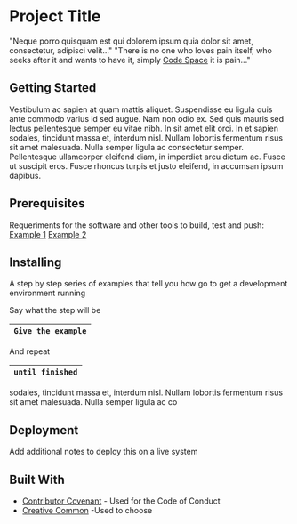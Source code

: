 # Project Title 
"Neque porro quisquam est qui dolorem ipsum quia dolor sit amet, consectetur, adipisci velit..."
"There is no one who loves pain itself, who seeks after it and wants to have it, simply [Code Space](https://www.codespaceacademy.com) it is pain..."
## Getting Started
Vestibulum ac sapien at quam mattis aliquet. Suspendisse eu ligula quis ante commodo varius id sed augue. Nam non odio ex. Sed quis mauris sed lectus pellentesque semper eu vitae nibh. In sit amet elit orci. In et sapien sodales, tincidunt massa et, interdum nisl. Nullam lobortis fermentum risus sit amet malesuada. Nulla semper ligula ac consectetur semper. Pellentesque ullamcorper eleifend diam, in imperdiet arcu dictum ac. Fusce ut suscipit eros. Fusce rhoncus turpis et justo eleifend, in accumsan ipsum dapibus.
## Prerequisites
Requeriments for the software and other tools to build, test and push:
[Example 1](https://www.google.com/)
[Example 2](https://www.google.com/)
## Installing
A step by step series of examples that tell you how go to get a development environment running

Say what the step will be 

| `Give the example` |
| -- | 

And repeat 

| `until finished` |
| -- |

sodales, tincidunt massa et, interdum nisl. Nullam lobortis fermentum risus sit amet malesuada. Nulla semper ligula ac co
## Deployment 
Add additional notes to deploy this on a live system 

## Built With 
- [Contributor Covenant](https://google.es) - Used for the Code of Conduct 
- [Creative Common](https://google.es) -Used to choose
